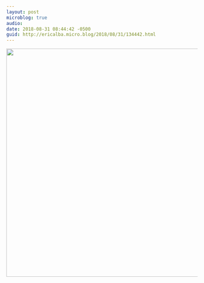 ```yaml
---
layout: post
microblog: true
audio: 
date: 2018-08-31 08:44:42 -0500
guid: http://ericalba.micro.blog/2018/08/31/134442.html
---
```



<img src="http://micro.ericalba.com/uploads/2018/8e9bc7c3b3.jpg" width="600" height="600" />
